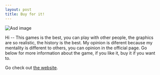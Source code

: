 ```yaml
---
layout: post
title: Buy for it!
---
```


![Asd image](/images/Asd.png)

Hi -- This games is the best, you can play with other people, the graphics are so realistic, the history is the best. My opinion is diferent because my mentality is different to others, you can opinion in the official page. Go below for more information about the game, if you like it, buy it if you want to.

Go check out [the website](https://www.rockstargames.com/reddeadredemption2/restricted-content/agegate/form?redirect=https%3A%2F%2Fwww.rockstargames.com%2Freddeadredemption2%2F&options=&locale=en_us).
